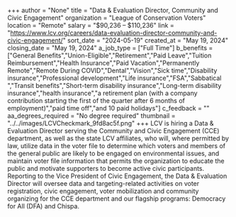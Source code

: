 +++
author = "None"
title = "Data & Evaluation Director, Community and Civic Engagement"
organization = "League of Conservation Voters"
location = "Remote"
salary = "$90,236 – $110,236"
link = "https://www.lcv.org/careers/data-evaluation-director-community-and-civic-engagement/"
sort_date = "2024-05-19"
created_at = "May 19, 2024"
closing_date = "May 19, 2024"
a_job_type = ["Full Time"]
b_benefits = ["General Benefits","Union-Eligible","Retirement","Paid Leave","Tuition Reimbursement","Health Insurance","Paid Vacation","Permanently Remote","Remote During COVID","Dental","Vision","Sick time","Disability insurance","Professional development","Life insurance","FSA","Sabbatical ","Transit benefits","Short-term disability insurance","Long-term disability insurance","health insurance","a retirement plan (with a company contribution starting the first of the quarter after 6 months of employment)","paid time off","and 10 paid holidays"]
c_feedback = ""
aa_degrees_required = "No degree required"
thumbnail = "../../images/LCVCheckmark_9fd8ac5f.png"
+++
LCV is hiring a Data & Evaluation Director serving the Community and Civic Engagement (CCE) department, as well as the state LCV affiliates, who will, where permitted by law, utilize data in the voter file to determine which voters and members of the general public are likely to be engaged on environmental issues, and maintain voter file information that permits the organization to educate the public and motivate supporters to become active civic participants. Reporting to the Vice President of Civic Engagement, the Data & Evaluation Director will oversee data and targeting-related activities on voter registration, civic engagement, voter mobilization and community organizing for the CCE department and our flagship programs: Democracy for All (DFA) and Chispa. 